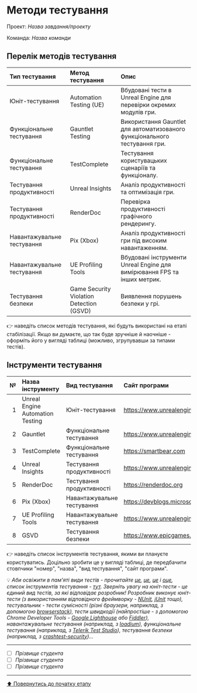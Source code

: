 # Методи тестування

Проект: *Назва завдання/проекту*

Команда: *Назва команди*

## Перелік методів тестування 

| Тип тестування             | Метод тестування                         | Опис                                                                       |
|:---------------------------|:-----------------------------------------|:---------------------------------------------------------------------------|
| Юніт-тестування            | Automation Testing (UE)                  | Вбудовані тести в Unreal Engine для перевірки окремих модулів гри.         |
| Функціональне тестування   | Gauntlet Testing                         | Використання Gauntlet для автоматизованого функціонального тестування гри. |
| Функціональне тестування   | TestComplete                             | Тестування користувацьких сценаріїв та функціоналу.                        |
| Тестування продуктивності  | Unreal Insights                          | Аналіз продуктивності та оптимізація гри.                                  |
| Тестування продуктивності  | RenderDoc                                | Перевірка продуктивності графічного рендерингу.                            |
| Навантажувальне тестування | Pix (Xbox)                               | Аналіз продуктивності гри під високим навантаженням.                       |
| Навантажувальне тестування | UE Profiling Tools                       | Вбудовані інструменти Unreal Engine для вимірювання FPS та інших метрик.   |
| Тестування безпеки         | Game Security Violation Detection (GSVD) | Виявлення порушень безпеки у грі.                                          |


:point_right: наведіть список методів тестування, які будуть використані на етапі стабілізації. Якщо ви думаєте, що так буде зручніше й наочніше - оформіть його у вигляді таблиці (можливо, згрупувавши за типами тестів).

## Інструменти тестування

|   № | Назва інструменту                | Вид тестування             | Сайт програми                       |
|----:|:---------------------------------|:---------------------------|:------------------------------------|
|   1 | Unreal Engine Automation Testing | Юніт-тестування            | https://www.unrealengine.com        |
|   2 | Gauntlet                         | Функціональне тестування   | https://www.unrealengine.com        |
|   3 | TestComplete                     | Функціональне тестування   | https://smartbear.com               |
|   4 | Unreal Insights                  | Тестування продуктивності  | https://www.unrealengine.com        |
|   5 | RenderDoc                        | Тестування продуктивності  | https://renderdoc.org               |
|   6 | Pix (Xbox)                       | Навантажувальне тестування | https://devblogs.microsoft.com/pix/ |
|   7 | UE Profiling Tools               | Навантажувальне тестування | https://www.unrealengine.com        |
|   8 | GSVD                             | Тестування безпеки         | https://www.epicgames.com           |


:point_right: наведіть список інструментів тестування, якими ви плануєте користуватись. Доцільно зробити це у вигляді таблиці, де передбачити стовпчики "номер", "назва", "вид тестування", "сайт програми".

:bulb: *Аби освіжити в пам'яті *види тестів* - прочитайте [це](https://qagroup.com.ua/publications/vydy-testuvannya-ta-vidminnosti-mizh-nymy/), [це](https://sqa.lviv.ua/yaki-ye-typy-testuvannya), [це](https://uk.wikipedia.org/wiki/%D0%A2%D0%B5%D1%81%D1%82%D1%83%D0%B2%D0%B0%D0%BD%D0%BD%D1%8F_%D0%BF%D1%80%D0%BE%D0%B3%D1%80%D0%B0%D0%BC%D0%BD%D0%BE%D0%B3%D0%BE_%D0%B7%D0%B0%D0%B1%D0%B5%D0%B7%D0%BF%D0%B5%D1%87%D0%B5%D0%BD%D0%BD%D1%8F) і [оце](https://www.softwaretestinghelp.com/types-of-software-testing/), cписок *інструментів тестування* - [тут](https://www.guru99.com/testing-tools.html). Зверніть увагу на *юніт-тести* - це єдиний вид тестів, за які відповідає розробник! Розробник виконує юніт-тести (з використанням відповідного фреймворку - [NUnit](https://nunit.org/), [jUnit](https://junit.org/junit5/) тощо), тестувальник - тести сумісності (різні браузери, наприклад, з  допомогою [browserstack](https://www.browserstack.com/)), тести швидкодії (найпростіше - з допомогою Chrome Developer Tools - [Google Lighthouse](https://developers.google.com/web/tools/lighthouse) або [Fiddler](https://www.telerik.com/fiddler)), навантажувальне тестування (наприклад, з [loadium](https://loadium.com/)), функціональне тестування (наприклад, з [Telerik Test Studio](https://www.telerik.com/teststudio)), тестування безпеки (наприклад, з [crashtest-security](https://crashtest-security.com/))...*

---

- [ ] *Прізвище студента*
- [ ] *Прізвище студента*
- [ ] *Прізвище студента*

---
[:arrow_up: Повернутись до початку етапу](/docs/2.Planning/README.md)
